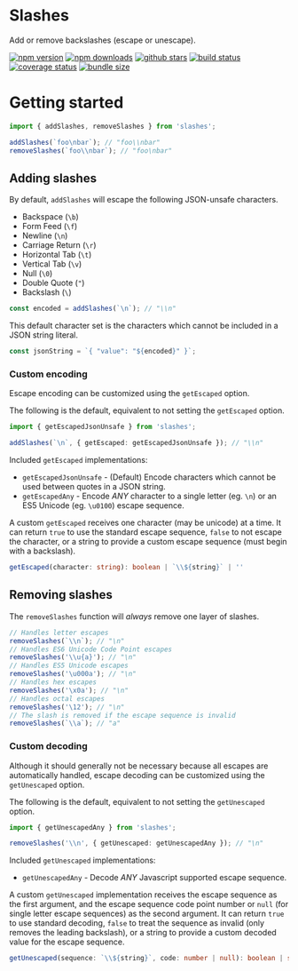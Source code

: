 # Slashes

Add or remove backslashes (escape or unescape).

[![npm version](https://badgen.net/npm/v/slashes?icon=npm&label=version)](https://www.npmjs.com/package/slashes)
[![npm downloads](https://badgen.net/npm/dw/slashes?icon=npm&color=blue&label=downloads)](https://www.npmjs.com/package/slashes)
[![github stars](https://badgen.net/github/stars/Shakeskeyboarde/slashes?icon=github)](https://github.com/Shakeskeyboarde/slashes)
[![build status](https://badgen.net/travis/Shakeskeyboarde/slashes?icon=travis&label=build)](https://www.travis-ci.com/github/Shakeskeyboarde/slashes)
[![coverage status](https://badgen.net/coveralls/c/github/Shakeskeyboarde/slashes/main)](https://coveralls.io/github/Shakeskeyboarde/slashes)
[![bundle size](https://badgen.net/bundlephobia/minzip/slashes?label=size)](https://bundlephobia.com/result?p=slashes)

# Getting started

```ts
import { addSlashes, removeSlashes } from 'slashes';

addSlashes(`foo\nbar`); // "foo\\nbar"
removeSlashes(`foo\\nbar`); // "foo\nbar"
```

## Adding slashes

By default, `addSlashes` will escape the following JSON-unsafe characters.

- Backspace (`\b`)
- Form Feed (`\f`)
- Newline (`\n`)
- Carriage Return (`\r`)
- Horizontal Tab (`\t`)
- Vertical Tab (`\v`)
- Null (`\0`)
- Double Quote (`"`)
- Backslash (`\`)

```ts
const encoded = addSlashes(`\n`); // "\\n"
```

This default character set is the characters which cannot be included in a JSON string literal.

```ts
const jsonString = `{ "value": "${encoded}" }`;
```

### Custom encoding

Escape encoding can be customized using the `getEscaped` option.

The following is the default, equivalent to not setting the `getEscaped` option.

```ts
import { getEscapedJsonUnsafe } from 'slashes';

addSlashes(`\n`, { getEscaped: getEscapedJsonUnsafe }); // "\\n"
```

Included `getEscaped` implementations:

- `getEscapedJsonUnsafe` - (Default) Encode characters which cannot be used between quotes in a JSON string.
- `getEscapedAny` - Encode _ANY_ character to a single letter (eg. `\n`) or an ES5 Unicode (eg. `\u0100`) escape sequence.

A custom `getEscaped` receives one character (may be unicode) at a time. It can return `true` to use the standard escape sequence, `false` to not escape the character, or a string to provide a custom escape sequence (must begin with a backslash).

```ts
getEscaped(character: string): boolean | `\\${string}` | ''
```

## Removing slashes

The `removeSlashes` function will _always_ remove one layer of slashes.

```ts
// Handles letter escapes
removeSlashes(`\\n`); // "\n"
// Handles ES6 Unicode Code Point escapes
removeSlashes('\\u{a}'); // "\n"
// Handles ES5 Unicode escapes
removeSlashes('\u000a'); // "\n"
// Handles hex escapes
removeSlashes('\x0a'); // "\n"
// Handles octal escapes
removeSlashes('\12'); // "\n"
// The slash is removed if the escape sequence is invalid
removeSlashes(`\\a`); // "a"
```

### Custom decoding

Although it should generally not be necessary because all escapes are automatically handled, escape decoding can be customized using the `getUnescaped` option.

The following is the default, equivalent to not setting the `getUnescaped` option.

```ts
import { getUnescapedAny } from 'slashes';

removeSlashes('\\n', { getUnescaped: getUnescapedAny }); // "\n"
```

Included `getUnescaped` implementations:

- `getUnescapedAny` - Decode _ANY_ Javascript supported escape sequence.

A custom `getUnescaped` implementation receives the escape sequence as the first argument, and the escape sequence code point number or `null` (for single letter escape sequences) as the second argument. It can return `true` to use standard decoding, `false` to treat the sequence as invalid (only removes the leading backslash), or a string to provide a custom decoded value for the escape sequence.

```ts
getUnescaped(sequence: `\\${string}`, code: number | null): boolean | string
```
